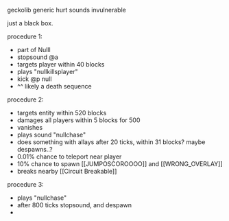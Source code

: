 geckolib
generic hurt sounds
invulnerable

just a black box.

procedure 1:
- part of Nulll
- stopsound @a
- targets player within 40 blocks
- plays "nullkillsplayer"
- kick @p null
- ^^ likely a death sequence

procedure 2:
- targets entity within 520 blocks
- damages all players within 5 blocks for 500
- vanishes
- plays sound "nullchase"
- does something with allays after 20 ticks, within 31 blocks? maybe despawns..?
- 0.01% chance to teleport near player
- 10% chance to spawn [[JUMPOSCOROOOO]] and [[WRONG_OVERLAY]]
- breaks nearby [[Circuit Breakable]]

procedure 3:
- plays "nullchase"
- after 800 ticks stopsound, and despawn
- 